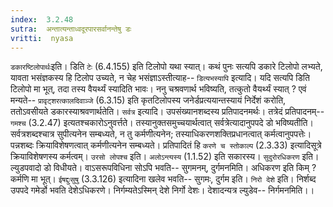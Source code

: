 ```yaml
---
index:  3.2.48
sutra:  अन्तात्यन्ताध्वदूरपारसर्वानन्तेषु डः
vritti:  nyasa
---
```


`डकारष्टिलोपार्थः`इति। डिति `टेः` (6.4.155) इति टिलोपो यथा स्यात्। कथं पुनः सत्यपि डकारे टिलोपो लभ्यते, यावता भसंज्ञकस्य हि टिलोप उच्यते, न चेह भसंज्ञाऽस्तीत्याह-- `डित्यभस्यापि` इत्यादि। यदि सत्यपि डिति टिलोपो मा भूत्, तदा तस्य वैयर्थ्यं स्यादिति भावः। ननु चश्रवणार्थ भविष्यति, तत्कुतो वैयर्थ्यं स्यात् ? एवं मन्यते-- `प्रावृट्शरत्कालदिवाञ्जे` (6.3.15) इति कृतटिलोपस्य जनेर्डप्रत्ययान्तस्यायं निर्देशं करोति, ततोऽवसीयते डकारस्याश्रवणार्थतेति। `सर्वत्र` इत्यादि। उपसंख्यानशब्दस्य प्रतिपादनमर्थः। तत्रेदं प्रतिपादनम्-- `गमश्च` (3.2.47) इत्यतश्चकारोऽनुवर्त्तते। तस्यानुक्तसमुच्चयार्थत्वात् सर्वत्रेत्यादानुपपदे डो भविष्यतीति। सर्वत्रशब्दश्चात्र सुपीत्यनेन सम्बध्यते, न तु कर्मणीत्यनेन; तस्याधिकरणशक्तिप्रधानत्वात् कर्मत्वानुपपत्तेः। पन्नशब्दः क्रियाविशेषणत्वात् कर्मणीत्यनेन सम्बध्यते। प्रतिपादितं हि `करणे च स्तोकाल्प` (2.3.33) इत्यादिसूत्रे क्रियाविशेषणस्य कर्मत्वम्।
`उरसो लोपश्च` इति। `अलोऽन्त्यस्य` (1.1.52) इति सकारस्य।
`सुदुरोरधिकरण` इति। ल्युडपवादो डो विधीयते। वाऽसरूपविधिना सोऽपि भवति-- सुगमनम्, दुर्गमनमिति। अधिकरण इति किम् ? कर्मणि मा भूत्। `ईषद्दुःसुषु` (3.3.126) इत्यादिना खलेव भवति-- सुगमः, दुर्गम इति।
`निरो देशे` इति। निर्शब्द उपपदे गमेर्डो भवति देशेऽधिकरणे। निर्गम्यतेऽस्मिन् देशे निर्गो देशः। देशादन्यत्र ल्युडेव-- निर्गमनमिति।।

